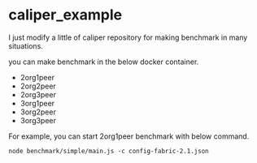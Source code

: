 # caliper_example
I just modify a little of caliper repository for making benchmark in many situations.

you can make benchmark in the below docker container.

* 2org1peer
* 2org2peer
* 2org3peer
* 3org1peer
* 3org2peer
* 3org3peer

For example, you can start 2org1peer benchmark with below command.

```ruby:caliper/
node benchmark/simple/main.js -c config-fabric-2.1.json
```
